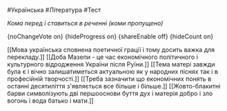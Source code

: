 #Українська #Література #Тест

*Кома перед і ставиться в реченні (коми пропущено)*

{noChangeVote on}
{hideProgress on}
{shareEnable off}
{hideCount on}

[[Мова українська сповнена поетичної грації і тому досить важка для перекладу.]]
[[Доба Мазепи - це час економічного політичного і культурного відродження України після Руїни.]]
[[Тема матері завжди була є і вічно залишатиметься актуальною як у народних піснях так і в професійній творчості.]]
[[Треба зазначити що економічних понять в останні десятиліття з'являється все більше і більше.]]
[[Жовто-блакитні барви символізують дві першооснови буття дух і матерія добро і зло вогонь і вода батько і мати.]]
